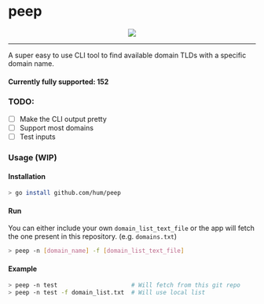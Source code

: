 # peep
<p align="center"><img src="https://cdn.discordapp.com/emojis/653488219840708608.gif?v=1"/></p>

------------------------------------------------------------------------------------------
A super easy to use CLI tool to find available domain TLDs with a specific domain name.

#### Currently fully supported: 152 

### TODO:
  - [ ] Make the CLI output pretty
  - [ ] Support most domains
  - [ ] Test inputs

### Usage (WIP)
#### Installation
```bash
> go install github.com/hum/peep
```
#### Run
You can either include your own `domain_list_text_file` or the app will fetch the one present in this repository. (e.g. `domains.txt`)
```bash
> peep -n [domain_name] -f [domain_list_text_file]
```

#### Example
```bash
> peep -n test                     # Will fetch from this git repo
> peep -n test -f domain_list.txt  # Will use local list
```
